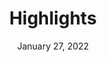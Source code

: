 ---
layout: proto/highlights
categories: [prototype, highlight]
title: Highlights
type: [sub-nav-item, prototype]
permalink: /prototype/resource-highlight/
description: Resource Highlight page
date: "January 27, 2022"
intro-text: Lorem ipsum dolor sit amet, consectetur adipiscing elit, sed do eiusmod temp incididunt ut labore et dolore magna aliqua. Interdum velit euismod in pellentesque. 
body-text: Lorem ipsum dolor sit amet, consectetur adipiscing elit, sed do eiusmod tempor incididunt ut labore et dolore magna aliqua. Interdum velit euismod in pellentesque. Libero justo laoreet sit amet cursus. Purus semper eget duis at tellus. Nisl vel pretium lectus quam id leo in vitae turpis. Sed risus pretium quam vulputate dignissim suspendisse in. Lacinia quis vel eros donec ac. Neque volutpat ac tincidunt vitae semper quis lectus nulla at. Odio ut enim blandit volutpat. Sed pulvinar proin gravida hendrerit. Lorem ipsum dolor sit amet, consectetur adipiscing elit, sed do eiusmod tempor incididunt ut labore et dolore magna aliqua. Interdum velit euismod in pellentesque. Libero justo laoreet sit amet cursus. Purus semper eget duis at tellus. Nisl vel pretium lectus quam id leo in vitae turpis. Sed risus pretium quam vulputate dignissim suspendisse in. Lacinia quis vel eros donec ac. Neque volutpat ac tincidunt vitae semper quis lectus nulla at. Odio ut enim blandit volutpat. Sed pulvinar proin gravida hendrerit.
accordion:
  - title: Topic
    content: Filters
  - title: Agency
    content: Filters
  - title: Region
    content: Filters
  - title: Year
    content: Filters
cards:
  - title: Highlight Title
    tags: Highlight Tag
    img: https://via.placeholder.com/150
    italics: Highlight Source - Lorem ipsum dolor sit amet, consectetur adipiscing elit, sed do eiusmod tempor incididunt ut labore et dolore magna aliqua.
    content: Highlight Content - Nisl vel pretium lectus quam id leo in vitae turpis. Sed risus pretium quam vulputate dignissim suspendisse in. Lacinia quis vel eros donec ac...
    button: Read More
  - title: Highlight Title
    tags: Highlight Tag
    italics: Highlight Source - Lorem ipsum dolor sit amet, consectetur adipiscing elit, sed do eiusmod tempor incididunt ut labore et dolore magna aliqua.
    content: Highlight Content - Nisl vel pretium lectus quam id leo in vitae turpis. Sed risus pretium quam vulputate dignissim suspendisse in. Lacinia quis vel eros donec ac...
    button: Read More
  - title: Highlight Title
    tags: Highlight Tag
    img: https://via.placeholder.com/150
    italics: Highlight Source - Lorem ipsum dolor sit amet, consectetur adipiscing elit, sed do eiusmod tempor incididunt ut labore et dolore magna aliqua.
    content: Highlight Content - Nisl vel pretium lectus quam id leo in vitae turpis. Sed risus pretium quam vulputate dignissim suspendisse in. Lacinia quis vel eros donec ac...
    button: Read More
  - title: Highlight Title
    tags: Highlight Tag
    img: https://via.placeholder.com/150
    italics: Highlight Source - Lorem ipsum dolor sit amet, consectetur adipiscing elit, sed do eiusmod tempor incididunt ut labore et dolore magna aliqua.
    content: Highlight Content - Nisl vel pretium lectus quam id leo in vitae turpis. Sed risus pretium quam vulputate dignissim suspendisse in. Lacinia quis vel eros donec ac...
    button: Read More
  - title: Highlight Title
    tags: Highlight Tag
    img: https://via.placeholder.com/150
    italics: Highlight Source - Lorem ipsum dolor sit amet, consectetur adipiscing elit, sed do eiusmod tempor incididunt ut labore et dolore magna aliqua.
    content: Highlight Content - Nisl vel pretium lectus quam id leo in vitae turpis. Sed risus pretium quam vulputate dignissim suspendisse in. Lacinia quis vel eros donec ac...
    button: Read More
  - title: Highlight Title
    tags: Highlight Tag
    img: https://via.placeholder.com/150
    italics: Highlight Source - Lorem ipsum dolor sit amet, consectetur adipiscing elit, sed do eiusmod tempor incididunt ut labore et dolore magna aliqua.
    content: Highlight Content - Nisl vel pretium lectus quam id leo in vitae turpis. Sed risus pretium quam vulputate dignissim suspendisse in. Lacinia quis vel eros donec ac...
    button: Read More
---